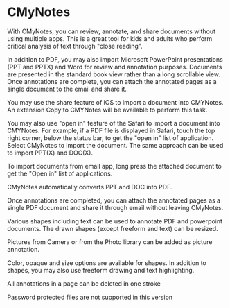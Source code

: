 # CMyNotes
With CMyNotes, you can review, annotate, and share documents without using multiple apps. This is a great tool for kids and adults who perform critical analysis of text through "close reading". 

In addition to PDF, you may also import Microsoft PowerPoint presentations (PPT and PPTX) and Word for review and annotation purposes. Documents are presented in the standard book view rather than a long scrollable view. Once annotations are complete, you can attach the annotated pages as a single document to the email and share it.

You may use the share feature of iOS to import a document into CMYNotes. An extension Copy to CMYNotes will be available to perform this task.

You may also use "open in" feature of the Safari to import a document into CMYNotes. For example, if a PDF file is displayed in Safari, touch the top right corner, below the status bar, to get the "open in" list of application. Select CMyNotes to import the document. The same approach can be used to import PPT(X) and DOC(X).

To import documents from email app, long press the attached document to get the "Open in" list of applications.

CMyNotes automatically converts PPT and DOC into PDF.

Once annotations are completed, you can attach the annotated pages as a single PDF document and share it through email without leaving CMyNotes. 

Various shapes including text can be used to annotate PDF and powerpoint documents. The drawn shapes (except freeform and text) can be resized.

Pictures from Camera or from the Photo library can be added as picture annotation.

Color, opaque and size options are available for shapes. In addition to shapes, you may also use freeform drawing and text highlighting. 

All annotations in a page can be deleted in one stroke

Password protected files are not supported in this version
